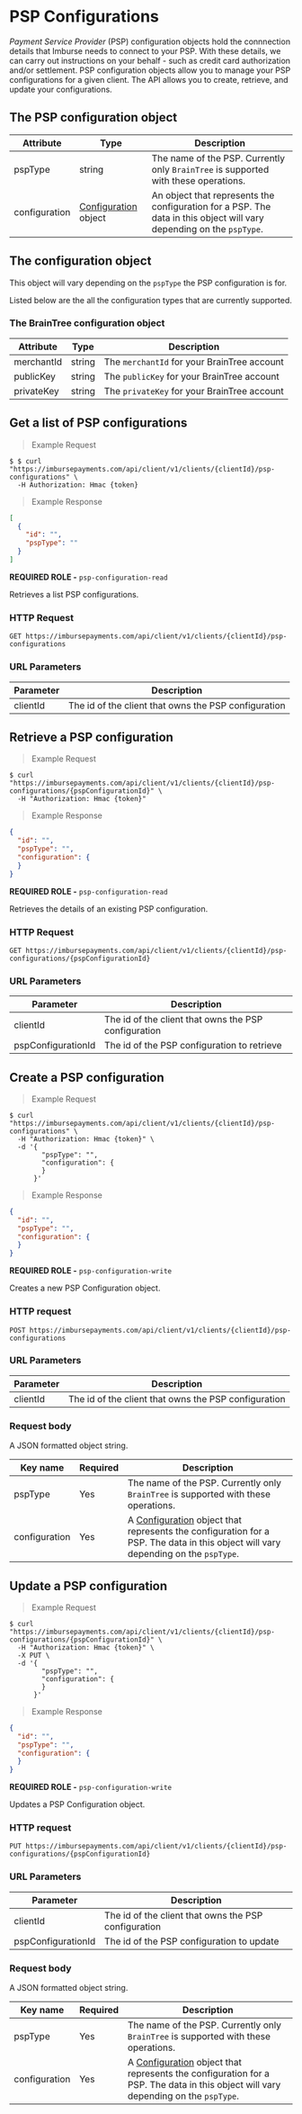 # PSP Configurations

*Payment Service Provider* (PSP) configuration objects hold the connnection details that Imburse needs to connect to your PSP. With these details, we can carry out instructions on your behalf - such as credit card authorization and/or settlement. PSP configuration objects allow you to manage your PSP configurations for a given client. The API allows you to create, retrieve, and update your configurations.

## The PSP configuration object

Attribute | Type | Description
-|-|-
pspType | string | The name of the PSP. Currently only `BrainTree` is supported with these operations.
configuration | [Configuration](#the-configuration-object) object | An object that represents the configuration for a PSP. The data in this object will vary depending on the `pspType`.

## The configuration object

This object will vary depending on the `pspType` the PSP configuration is for.

Listed below are the all the configuration types that are currently supported.

### The BrainTree configuration object

Attribute | Type | Description
-|-|-
merchantId | string | The `merchantId` for your BrainTree account
publicKey | string  | The `publicKey` for your BrainTree account
privateKey | string  | The `privateKey` for your BrainTree account


## Get a list of PSP configurations

> Example Request

```shell
$ $ curl "https://imbursepayments.com/api/client/v1/clients/{clientId}/psp-configurations" \
  -H Authorization: Hmac {token}
```

> Example Response

```json
[
  {
    "id": "",
    "pspType": ""
  }
]
```
**REQUIRED ROLE -** `psp-configuration-read`

Retrieves a list PSP configurations.

### HTTP Request

`GET https://imbursepayments.com/api/client/v1/clients/{clientId}/psp-configurations`

### URL Parameters

Parameter | Description
--------- | -----------
clientId | The id of the client that owns the PSP configuration

## Retrieve a PSP configuration

> Example Request

```shell
$ curl "https://imbursepayments.com/api/client/v1/clients/{clientId}/psp-configurations/{pspConfigurationId}" \
  -H "Authorization: Hmac {token}"
```

> Example Response

```json
{
  "id": "",
  "pspType": "",
  "configuration": {
  }
}
```
**REQUIRED ROLE -** `psp-configuration-read`

Retrieves the details of an existing PSP configuration.

### HTTP Request

`GET https://imbursepayments.com/api/client/v1/clients/{clientId}/psp-configurations/{pspConfigurationId}`

### URL Parameters

Parameter | Description
--------- | -----------
clientId | The id of the client that owns the PSP configuration
pspConfigurationId | The id of the PSP configuration to retrieve

## Create a PSP configuration

> Example Request

```shell
$ curl "https://imbursepayments.com/api/client/v1/clients/{clientId}/psp-configurations" \
  -H "Authorization: Hmac {token}" \
  -d '{
        "pspType": "",
        "configuration": {
        }
      }'
```

> Example Response

```json
{
  "id": "",
  "pspType": "",
  "configuration": {
  }
}
```
**REQUIRED ROLE -** `psp-configuration-write`

Creates a new PSP Configuration object.

### HTTP request

`POST https://imbursepayments.com/api/client/v1/clients/{clientId}/psp-configurations`

### URL Parameters

Parameter | Description
--------- | -----------
clientId | The id of the client that owns the PSP configuration

### Request body

A JSON formatted object string.

Key name | Required | Description
--------- | ----------- | -----------
pspType | Yes | The name of the PSP. Currently only `BrainTree` is supported with these operations.
configuration | Yes | A [Configuration](#the-configuration-object) object that represents the configuration for a PSP. The data in this object will vary depending on the `pspType`. 


## Update a PSP configuration

> Example Request

```shell
$ curl "https://imbursepayments.com/api/client/v1/clients/{clientId}/psp-configurations/{pspConfigurationId}" \
  -H "Authorization: Hmac {token}" \
  -X PUT \
  -d '{
        "pspType": "",
        "configuration": {
        }
      }'
```

> Example Response

```json
{
  "id": "",
  "pspType": "",
  "configuration": {
  }
}
```
**REQUIRED ROLE -** `psp-configuration-write`

Updates a PSP Configuration object.

### HTTP request

`PUT https://imbursepayments.com/api/client/v1/clients/{clientId}/psp-configurations/{pspConfigurationId}`

### URL Parameters

Parameter | Description
--------- | -----------
clientId | The id of the client that owns the PSP configuration
pspConfigurationId | The id of the PSP configuration to update

### Request body

A JSON formatted object string.

Key name | Required | Description
--------- | ----------- | -----------
pspType | Yes | The name of the PSP. Currently only `BrainTree` is supported with these operations.
configuration | Yes | A [Configuration](#the-configuration-object) object that represents the configuration for a PSP. The data in this object will vary depending on the `pspType`. 



